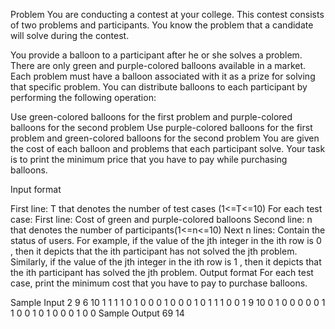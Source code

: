 Problem
You are conducting a contest at your college. This contest consists of two problems and 
 participants. You know the problem that a candidate will solve during the contest.

You provide a balloon to a participant after he or she solves a problem. There are only green and purple-colored balloons available in a market. Each problem must have a balloon associated with it as a prize for solving that specific problem. You can distribute balloons to each participant by performing the following operation:

Use green-colored balloons for the first problem and purple-colored balloons for the second problem
Use purple-colored balloons for the first problem and green-colored balloons for the second problem
You are given the cost of each balloon and problems that each participant solve. Your task is to print the minimum price that you have to pay while purchasing balloons.

Input format

First line: T that denotes the number of test cases (1<=T<=10)
For each test case: 
   First line: Cost of green and purple-colored balloons 
   Second line: n that denotes the number of participants(1<=n<=10)
Next n lines: Contain the status of users. For example, if the value of the jth integer in the ith row is 0 , then it depicts that the ith participant has not solved the jth problem. Similarly, if the value of the jth integer in the 
 ith row is 1 , then it depicts that the ith participant has solved the jth  problem.
Output format
For each test case, print the minimum cost that you have to pay to purchase balloons.

Sample Input
2
9 6
10
1 1
1 1
0 1
0 0
0 1
0 0
0 1
0 1
1 1
0 0
1 9
10
0 1
0 0
0 0
0 1
1 0
0 1
0 1
0 0
0 1
0 0
Sample Output
69
14

